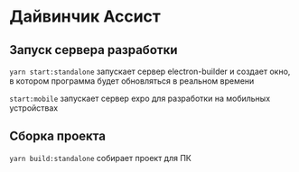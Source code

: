 # Дайвинчик Ассист

## Запуск сервера разработки

`yarn start:standalone` запускает сервер electron-builder и создает окно, в котором программа будет обновляться в реальном времени

`start:mobile` запускает сервер expo для разработки на мобильных устройствах

## Сборка проекта

`yarn build:standalone` собирает проект для ПК